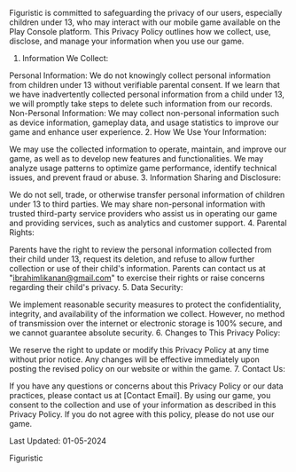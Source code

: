 Figuristic is committed to safeguarding the privacy of our users, especially children under 13, who may interact with our mobile game available on the Play Console platform. This Privacy Policy outlines how we collect, use, disclose, and manage your information when you use our game.

1. Information We Collect:

Personal Information: We do not knowingly collect personal information from children under 13 without verifiable parental consent. If we learn that we have inadvertently collected personal information from a child under 13, we will promptly take steps to delete such information from our records.
Non-Personal Information: We may collect non-personal information such as device information, gameplay data, and usage statistics to improve our game and enhance user experience.
2. How We Use Your Information:

We may use the collected information to operate, maintain, and improve our game, as well as to develop new features and functionalities.
We may analyze usage patterns to optimize game performance, identify technical issues, and prevent fraud or abuse.
3. Information Sharing and Disclosure:

We do not sell, trade, or otherwise transfer personal information of children under 13 to third parties.
We may share non-personal information with trusted third-party service providers who assist us in operating our game and providing services, such as analytics and customer support.
4. Parental Rights:

Parents have the right to review the personal information collected from their child under 13, request its deletion, and refuse to allow further collection or use of their child's information.
Parents can contact us at "ibrahimlikanan@gmail.com" to exercise their rights or raise concerns regarding their child's privacy.
5. Data Security:

We implement reasonable security measures to protect the confidentiality, integrity, and availability of the information we collect.
However, no method of transmission over the internet or electronic storage is 100% secure, and we cannot guarantee absolute security.
6. Changes to This Privacy Policy:

We reserve the right to update or modify this Privacy Policy at any time without prior notice. Any changes will be effective immediately upon posting the revised policy on our website or within the game.
7. Contact Us:

If you have any questions or concerns about this Privacy Policy or our data practices, please contact us at [Contact Email].
By using our game, you consent to the collection and use of your information as described in this Privacy Policy. If you do not agree with this policy, please do not use our game.

Last Updated: 01-05-2024

Figuristic
